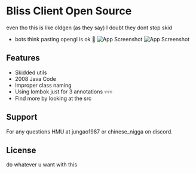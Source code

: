 
# Bliss Client Open Source

even tho this is like oldgen (as they say) I doubt they dont stop skid
- bots think pasting opengl is ok 🤣
![App Screenshot](https://hdanime.org/cipher/privatedontdeletepls/xaxa.png)
![App Screenshot](https://hdanime.org/cipher/privatedontdeletepls/unskid.png)






## Features

- Skidded utils
- 2008 Java Code
- Improper class naming
- Using lombok just for 3 annotations 💀💀💀
- Find more by looking at the src



## Support

For any questions HMU at jungao1987 or chinese_nigga on discord.


## License

do whatever u want with this

